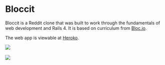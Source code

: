 # Bloccit

Bloccit is a Reddit clone that was built to work through the fundamentals of web development and Rails 4.  It is based on curriculum from [Bloc.io](bloc.io).  

The web app is viewable at [Heroko](https://ram0n-luis-bloccit.herokuapp.com/).

<kbd>
	<img src="https://github.com/ramon-luis/bloccit/raw/master/demo/bloccit-screenshot-1.png">
</kbd>
<br />
<br />
<kbd>
	<img src="https://github.com/ramon-luis/bloccit/raw/master/demo/bloccit-screenshot-2.png">
</kbd>


